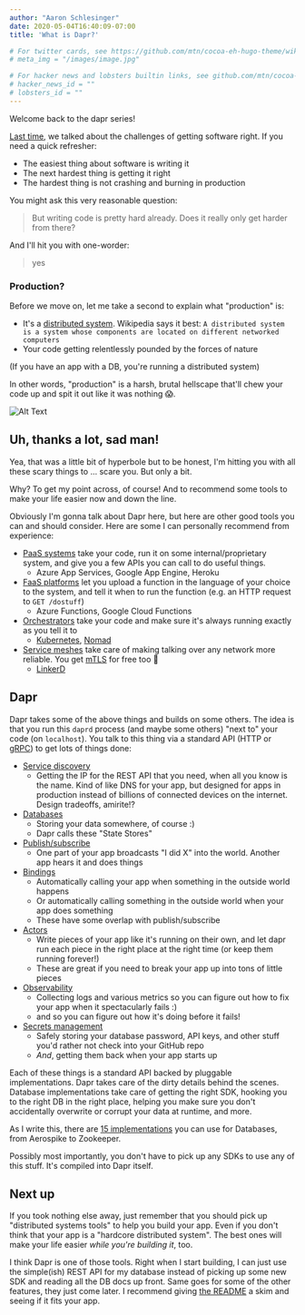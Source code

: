 ```yaml
---
author: "Aaron Schlesinger"
date: 2020-05-04T16:40:09-07:00
title: 'What is Dapr?'

# For twitter cards, see https://github.com/mtn/cocoa-eh-hugo-theme/wiki/Twitter-cards
# meta_img = "/images/image.jpg"

# For hacker news and lobsters builtin links, see github.com/mtn/cocoa-eh-hugo-theme/wiki/Social-Links
# hacker_news_id = ""
# lobsters_id = ""
---
```


Welcome back to the dapr series!

[Last time](https://dev.to/arschles/how-to-make-your-app-harder-to-write-k35), we talked about the challenges of getting software right. If you need a quick refresher:

- The easiest thing about software is writing it
- The next hardest thing is getting it right
- The hardest thing is not crashing and burning in production

You might ask this very reasonable question:

>But writing code is pretty hard already. Does it really only get harder from there?

And I'll hit you with one-worder:

>yes

### Production?

Before we move on, let me take a second to explain what "production" is:

- It's a [distributed system](https://en.wikipedia.org/wiki/Distributed_computing). Wikipedia says it best: `A distributed system is a system whose components are located on different networked computers`
- Your code getting relentlessly pounded by the forces of nature

(If you have an app with a DB, you're running a distributed system)

In other words, "production" is a harsh, brutal hellscape that'll chew your code up and spit it out like it was nothing 😱.

![Alt Text](https://dev-to-uploads.s3.amazonaws.com/i/x7svgfpd5rdqokswg2rf.jpg)

## Uh, thanks a lot, sad man!

Yea, that was a little bit of hyperbole but to be honest, I'm hitting you with all these scary things to ... scare you. But only a bit.

Why? To get my point across, of course! And to recommend some tools to make your life easier now and down the line.

Obviously I'm gonna talk about Dapr here, but here are other good tools you can and should consider. Here are some I can personally recommend from experience:

- [PaaS systems](https://en.wikipedia.org/wiki/Platform_as_a_service) take your code, run it on some internal/proprietary system, and give you a few APIs you can call to do useful things.
    - Azure App Services, Google App Engine, Heroku
- [FaaS platforms](https://en.wikipedia.org/wiki/Function_as_a_service) let you upload a function in the language of your choice to the system, and tell it when to run the function (e.g. an HTTP request to `GET /dostuff`)
    - Azure Functions, Google Cloud Functions
- [Orchestrators](https://en.wikipedia.org/wiki/Orchestration_%28computing%29) take your code and make sure it's always running exactly as you tell it to
    - [Kubernetes](https://kubernetes.io/), [Nomad](https://www.nomadproject.io/)
- [Service meshes](https://en.wikipedia.org/wiki/Service_mesh) take care of making talking over any network more reliable. You get [mTLS](https://www.codeproject.com/articles/326574/an-introduction-to-mutual-ssl-authentication) for free too 🎉
    - [LinkerD](https://linkerd.io/)

## Dapr

Dapr takes some of the above things and builds on some others. The idea is that you run this `daprd` process (and maybe some others) "next to" your code (on `localhost`). You talk to this thing via a standard API (HTTP or [gRPC](https://grpc.io)) to get lots of things done:

- [Service discovery](https://github.com/dapr/docs/blob/master/concepts/service-invocation/README.md)
    - Getting the IP for the REST API that you need, when all you know is the name. Kind of like DNS for your app, but designed for apps in production instead of billions of connected devices on the internet. Design tradeoffs, amirite!?
- [Databases](https://github.com/dapr/docs/blob/master/concepts/state-management/README.md)
    - Storing your data somewhere, of course :)
    - Dapr calls these "State Stores"
- [Publish/subscribe](https://github.com/dapr/docs/blob/master/concepts/publish-subscribe-messaging/README.md)
    - One part of your app broadcasts "I did X" into the world. Another app hears it and does things
- [Bindings](https://github.com/dapr/docs/blob/master/concepts/bindings/README.md)
    - Automatically calling your app when something in the outside world happens
    - Or automatically calling something in the outside world when your app does something
    - These have some overlap with publish/subscribe 
- [Actors](https://github.com/dapr/docs/blob/master/concepts/actors/README.md) 
    - Write pieces of your app like it's running on their own, and let dapr run each piece in the right place at the right time (or keep them running forever!)
    - These are great if you need to break your app up into tons of little pieces
- [Observability](https://github.com/dapr/docs/blob/master/concepts/observability/README.md)
    - Collecting logs and various metrics so you can figure out how to fix your app when it spectacularly fails :)
    - and so you can figure out how it's doing before it fails!
- [Secrets management](https://github.com/dapr/docs/blob/master/concepts/secrets/README.md)
    - Safely storing your database password, API keys, and other stuff you'd rather not check into your GitHub repo 
    - _And_, getting them back when your app starts up

Each of these things is a standard API backed by pluggable implementations. Dapr takes care of the dirty details behind the scenes. Database implementations take care of getting the right SDK, hooking you to the right DB in the right place, helping you make sure you don't accidentally overwrite or corrupt your data at runtime, and more.

As I write this, there are [15 implementations](https://github.com/dapr/components-contrib/tree/master/state) you can use for Databases, from Aerospike to Zookeeper.

Possibly most importantly, you don't have to pick up any SDKs to use any of this stuff. It's compiled into Dapr itself.

## Next up

If you took nothing else away, just remember that you should pick up "distributed systems tools" to help you build your app. Even if you don't think that your app is a "hardcore distributed system". The best ones will make your life easier _while you're building it_, too.

I think Dapr is one of those tools. Right when I start building, I can just use the simple(ish) REST API for my database instead of picking up some new SDK and reading all the DB docs up front. Same goes for some of the other features, they just come later. I recommend giving [the README](https://github.com/dapr/dapr) a skim and seeing if it fits your app.
